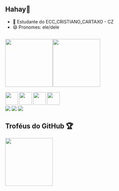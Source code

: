 ## Hahay👋
- 🌱 Estudante do ECC_CRISTIANO_CARTAXO - CZ
- 😄 Pronomes: ele/dele
##
<div style="display: flex">
  <img height="150em" src="https://github-readme-stats.vercel.app/api?username=ganze13&show_icons=true&theme=algolia">
  <img height="150em" src="https://github-readme-stats-eight-theta.vercel.app/api/top-langs/?username=ganze13&layout=compact&langs_count=8&theme=algolia"/&gt;>
</div>
<div style="display: inline_block"><br>
  <img aling="center" heigt="30" width="40" src="https://cdn.jsdelivr.net/gh/devicons/devicon@latest/icons/python/python-original.svg" />
  <img aling="center" heigt="30" width="40" src="https://cdn.jsdelivr.net/gh/devicons/devicon@latest/icons/javascript/javascript-original.svg" />
  <img aling="center" heigt="30" width="40" src="https://cdn.jsdelivr.net/gh/devicons/devicon@latest/icons/html5/html5-original.svg" />
  <img aling="center" heigt="30" width="40" src="https://cdn.jsdelivr.net/gh/devicons/devicon@latest/icons/css3/css3-original.svg" />
</div>
<div>
  <a href="mailto:alemaokaser@gmail.com" target="_blank"><img src="https://img.shields.io/badge/Gmail-D14836?style=for-the-badge&logo=gmail&logoColor=white" target="_blank"></a>
  <a href="https://www.instagram.com/pedro.kaser/" target="_blank"><img src="https://img.shields.io/badge/Instagram-E4405F?style=for-the-badge&logo=instagram&logoColor=white" target="_blank"></a>
  <a href="https://www.linkedin.com/in/pedro-rogério/" target="_blank"><img src="https://img.shields.io/badge/LinkedIn-0077B5?style=for-the-badge&logo=linkedin&logoColor=white" target="_blank"></a>
</div>

## Troféus do GitHub 🏆
 <img height="150em" src="https://github-profile-trophy.vercel.app/?username=ganze13&theme=onedark">
